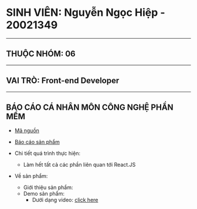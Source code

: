 # SINH VIÊN: Nguyễn Ngọc Hiệp - 20021349
---------------------------------------------------------------------------------------------------------------------------------------------------------------------------
## THUỘC NHÓM: 06
--------------------------------------------------------------------------------------------------------------------------------------------------------------------------
## VAI TRÒ: Front-end Developer 
--------------------------------------------------------------------------------------------------------------------------------------------------------------------------
## BÁO CÁO CÁ NHÂN MÔN CÔNG NGHỆ PHẦN MỀM
- [Mã nguồn](https://github.com/hiepuet1205/btl_cnpm) 
- [Báo cáo sản phẩm](https://docs.google.com/document/d/1DRPeFX_h7-ul2MFgwT-dNL6u4Mp4Hdm8NatMjZZ2mQg/edit?usp=sharing)
- Chi tiết quá trình thực hiện:
        
     * Làm hết tất cả các phần liên quan tới React.JS

- Về sản phẩm:
            
   - Giới thiệu sản phẩm:
   - Demo sản phẩm:  
       * Dưới dạng video: [click here](https://www.youtube.com/watch?v=ZOMAHd7jRbg)
